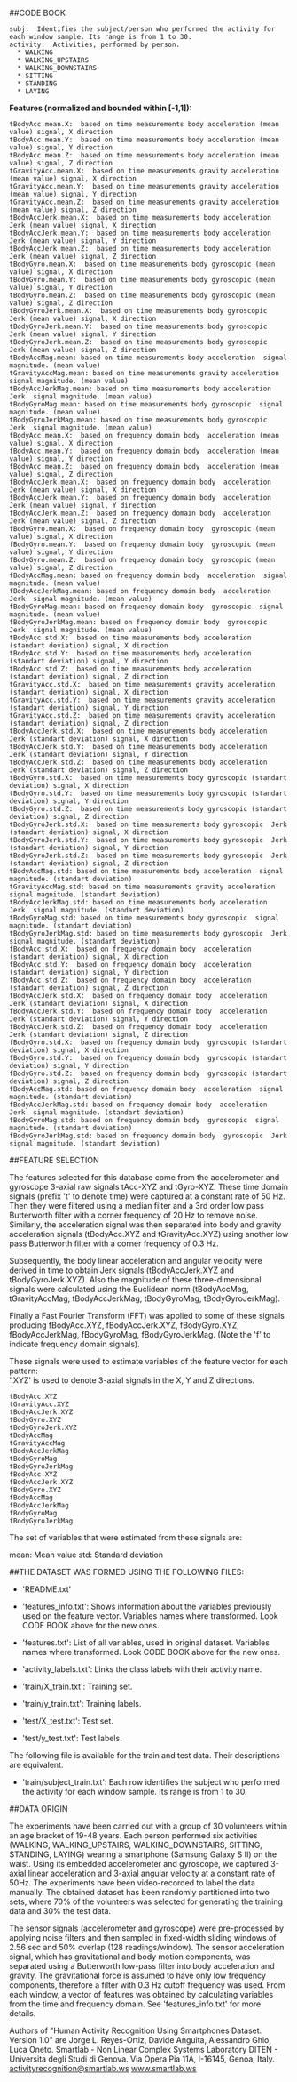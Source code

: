 ##CODE BOOK
```
subj:  Identifies the subject/person who performed the activity for each window sample. Its range is from 1 to 30.
activity:  Activities, performed by person.
  * WALKING
  * WALKING_UPSTAIRS
  * WALKING_DOWNSTAIRS
  * SITTING
  * STANDING
  * LAYING
 ```
 
__Features (normalized and bounded within [-1,1]):__ 
```
tBodyAcc.mean.X:  based on time measurements body acceleration (mean value) signal, X direction  
tBodyAcc.mean.Y:  based on time measurements body acceleration (mean value) signal, Y direction  
tBodyAcc.mean.Z:  based on time measurements body acceleration (mean value) signal, Z direction  
tGravityAcc.mean.X:  based on time measurements gravity acceleration (mean value) signal, X direction  
tGravityAcc.mean.Y:  based on time measurements gravity acceleration (mean value) signal, Y direction  
tGravityAcc.mean.Z:  based on time measurements gravity acceleration (mean value) signal, Z direction  
tBodyAccJerk.mean.X:  based on time measurements body acceleration  Jerk (mean value) signal, X direction  
tBodyAccJerk.mean.Y:  based on time measurements body acceleration  Jerk (mean value) signal, Y direction  
tBodyAccJerk.mean.Z:  based on time measurements body acceleration  Jerk (mean value) signal, Z direction  
tBodyGyro.mean.X:  based on time measurements body gyroscopic (mean value) signal, X direction  
tBodyGyro.mean.Y:  based on time measurements body gyroscopic (mean value) signal, Y direction  
tBodyGyro.mean.Z:  based on time measurements body gyroscopic (mean value) signal, Z direction  
tBodyGyroJerk.mean.X:  based on time measurements body gyroscopic  Jerk (mean value) signal, X direction  
tBodyGyroJerk.mean.Y:  based on time measurements body gyroscopic  Jerk (mean value) signal, Y direction  
tBodyGyroJerk.mean.Z:  based on time measurements body gyroscopic  Jerk (mean value) signal, Z direction  
tBodyAccMag.mean: based on time measurements body acceleration  signal magnitude. (mean value)  
tGravityAccMag.mean: based on time measurements gravity acceleration  signal magnitude. (mean value)  
tBodyAccJerkMag.mean: based on time measurements body acceleration  Jerk  signal magnitude. (mean value)  
tBodyGyroMag.mean: based on time measurements body gyroscopic  signal magnitude. (mean value)  
tBodyGyroJerkMag.mean: based on time measurements body gyroscopic  Jerk  signal magnitude. (mean value)  
fBodyAcc.mean.X:  based on frequency domain body  acceleration (mean value) signal, X direction  
fBodyAcc.mean.Y:  based on frequency domain body  acceleration (mean value) signal, Y direction  
fBodyAcc.mean.Z:  based on frequency domain body  acceleration (mean value) signal, Z direction  
fBodyAccJerk.mean.X:  based on frequency domain body  acceleration  Jerk (mean value) signal, X direction  
fBodyAccJerk.mean.Y:  based on frequency domain body  acceleration  Jerk (mean value) signal, Y direction  
fBodyAccJerk.mean.Z:  based on frequency domain body  acceleration  Jerk (mean value) signal, Z direction  
fBodyGyro.mean.X:  based on frequency domain body  gyroscopic (mean value) signal, X direction  
fBodyGyro.mean.Y:  based on frequency domain body  gyroscopic (mean value) signal, Y direction  
fBodyGyro.mean.Z:  based on frequency domain body  gyroscopic (mean value) signal, Z direction  
fBodyAccMag.mean: based on frequency domain body  acceleration  signal magnitude. (mean value)  
fBodyAccJerkMag.mean: based on frequency domain body  acceleration  Jerk  signal magnitude. (mean value)  
fBodyGyroMag.mean: based on frequency domain body  gyroscopic  signal magnitude. (mean value)  
fBodyGyroJerkMag.mean: based on frequency domain body  gyroscopic  Jerk  signal magnitude. (mean value)  
tBodyAcc.std.X:  based on time measurements body acceleration (standart deviation) signal, X direction  
tBodyAcc.std.Y:  based on time measurements body acceleration (standart deviation) signal, Y direction  
tBodyAcc.std.Z:  based on time measurements body acceleration (standart deviation) signal, Z direction  
tGravityAcc.std.X:  based on time measurements gravity acceleration (standart deviation) signal, X direction  
tGravityAcc.std.Y:  based on time measurements gravity acceleration (standart deviation) signal, Y direction  
tGravityAcc.std.Z:  based on time measurements gravity acceleration (standart deviation) signal, Z direction  
tBodyAccJerk.std.X:  based on time measurements body acceleration  Jerk (standart deviation) signal, X direction  
tBodyAccJerk.std.Y:  based on time measurements body acceleration  Jerk (standart deviation) signal, Y direction  
tBodyAccJerk.std.Z:  based on time measurements body acceleration  Jerk (standart deviation) signal, Z direction  
tBodyGyro.std.X:  based on time measurements body gyroscopic (standart deviation) signal, X direction  
tBodyGyro.std.Y:  based on time measurements body gyroscopic (standart deviation) signal, Y direction  
tBodyGyro.std.Z:  based on time measurements body gyroscopic (standart deviation) signal, Z direction  
tBodyGyroJerk.std.X:  based on time measurements body gyroscopic  Jerk (standart deviation) signal, X direction  
tBodyGyroJerk.std.Y:  based on time measurements body gyroscopic  Jerk (standart deviation) signal, Y direction  
tBodyGyroJerk.std.Z:  based on time measurements body gyroscopic  Jerk (standart deviation) signal, Z direction  
tBodyAccMag.std: based on time measurements body acceleration  signal magnitude. (standart deviation)  
tGravityAccMag.std: based on time measurements gravity acceleration  signal magnitude. (standart deviation)  
tBodyAccJerkMag.std: based on time measurements body acceleration  Jerk  signal magnitude. (standart deviation)  
tBodyGyroMag.std: based on time measurements body gyroscopic  signal magnitude. (standart deviation)  
tBodyGyroJerkMag.std: based on time measurements body gyroscopic  Jerk  signal magnitude. (standart deviation)  
fBodyAcc.std.X:  based on frequency domain body  acceleration (standart deviation) signal, X direction  
fBodyAcc.std.Y:  based on frequency domain body  acceleration (standart deviation) signal, Y direction  
fBodyAcc.std.Z:  based on frequency domain body  acceleration (standart deviation) signal, Z direction  
fBodyAccJerk.std.X:  based on frequency domain body  acceleration  Jerk (standart deviation) signal, X direction  
fBodyAccJerk.std.Y:  based on frequency domain body  acceleration  Jerk (standart deviation) signal, Y direction  
fBodyAccJerk.std.Z:  based on frequency domain body  acceleration  Jerk (standart deviation) signal, Z direction  
fBodyGyro.std.X:  based on frequency domain body  gyroscopic (standart deviation) signal, X direction  
fBodyGyro.std.Y:  based on frequency domain body  gyroscopic (standart deviation) signal, Y direction  
fBodyGyro.std.Z:  based on frequency domain body  gyroscopic (standart deviation) signal, Z direction  
fBodyAccMag.std: based on frequency domain body  acceleration  signal magnitude. (standart deviation)  
fBodyAccJerkMag.std: based on frequency domain body  acceleration  Jerk  signal magnitude. (standart deviation)  
fBodyGyroMag.std: based on frequency domain body  gyroscopic  signal magnitude. (standart deviation)  
fBodyGyroJerkMag.std: based on frequency domain body  gyroscopic  Jerk  signal magnitude. (standart deviation)  
```

##FEATURE SELECTION 

The features selected for this database come from the accelerometer and gyroscope 3-axial raw signals tAcc-XYZ and tGyro-XYZ.
These time domain signals (prefix 't' to denote time) were captured at a constant rate of 50 Hz. Then they were filtered using
a median filter and a 3rd order low pass Butterworth filter with a corner frequency of 20 Hz to remove noise. Similarly, the 
acceleration signal was then separated into body and gravity acceleration signals (tBodyAcc.XYZ and tGravityAcc.XYZ) using another
low pass Butterworth filter with a corner frequency of 0.3 Hz. 

Subsequently, the body linear acceleration and angular velocity were derived in time to obtain Jerk signals (tBodyAccJerk.XYZ and tBodyGyroJerk.XYZ). 
Also the magnitude of these three-dimensional signals were calculated using the Euclidean norm (tBodyAccMag, tGravityAccMag, tBodyAccJerkMag, tBodyGyroMag,
tBodyGyroJerkMag). 

Finally a Fast Fourier Transform (FFT) was applied to some of these signals producing fBodyAcc.XYZ, fBodyAccJerk.XYZ, fBodyGyro.XYZ, fBodyAccJerkMag,
fBodyGyroMag, fBodyGyroJerkMag. (Note the 'f' to indicate frequency domain signals). 

These signals were used to estimate variables of the feature vector for each pattern:  
'.XYZ' is used to denote 3-axial signals in the X, Y and Z directions.
```
tBodyAcc.XYZ
tGravityAcc.XYZ
tBodyAccJerk.XYZ
tBodyGyro.XYZ
tBodyGyroJerk.XYZ
tBodyAccMag
tGravityAccMag
tBodyAccJerkMag
tBodyGyroMag
tBodyGyroJerkMag
fBodyAcc.XYZ
fBodyAccJerk.XYZ
fBodyGyro.XYZ
fBodyAccMag
fBodyAccJerkMag
fBodyGyroMag
fBodyGyroJerkMag
```
The set of variables that were estimated from these signals are: 

mean: Mean value
std: Standard deviation

##THE DATASET WAS FORMED USING THE FOLLOWING FILES:


- 'README.txt'

- 'features_info.txt': Shows information about the variables previously used on the feature vector.
                       Variables names where transformed. Look CODE BOOK above for the new ones.
 
- 'features.txt': List of all variables, used in original dataset. Variables names where transformed. Look CODE BOOK above for the new ones.

- 'activity_labels.txt': Links the class labels with their activity name.

- 'train/X_train.txt': Training set.

- 'train/y_train.txt': Training labels.

- 'test/X_test.txt': Test set.

- 'test/y_test.txt': Test labels.

The following file is available for the train and test data. Their descriptions are equivalent. 

- 'train/subject_train.txt': Each row identifies the subject who performed the activity for each window sample. Its range is from 1 to 30. 

##DATA ORIGIN

The experiments have been carried out with a group of 30 volunteers within an age bracket of 19-48 years. Each person performed six activities
(WALKING, WALKING_UPSTAIRS, WALKING_DOWNSTAIRS, SITTING, STANDING, LAYING) wearing a smartphone (Samsung Galaxy S II) on the waist. 
Using its embedded accelerometer and gyroscope, we captured 3-axial linear acceleration and 3-axial angular velocity at a constant rate of 50Hz.
The experiments have been video-recorded to label the data manually. The obtained dataset has been randomly partitioned into two sets, where 70%
of the volunteers was selected for generating the training data and 30% the test data. 

The sensor signals (accelerometer and gyroscope) were pre-processed by applying noise filters and then sampled in fixed-width sliding windows
of 2.56 sec and 50% overlap (128 readings/window). The sensor acceleration signal, which has gravitational and body motion components, was separated
using a Butterworth low-pass filter into body acceleration and gravity. The gravitational force is assumed to have only low frequency components, 
therefore a filter with 0.3 Hz cutoff frequency was used. From each window, a vector of features was obtained by calculating variables from the time
and frequency domain. See 'features_info.txt' for more details. 

Authors of "Human Activity Recognition Using Smartphones Dataset. Version 1.0" are
Jorge L. Reyes-Ortiz, Davide Anguita, Alessandro Ghio, Luca Oneto.
Smartlab - Non Linear Complex Systems Laboratory
DITEN - Universitа degli Studi di Genova.
Via Opera Pia 11A, I-16145, Genoa, Italy.
activityrecognition@smartlab.ws
www.smartlab.ws


